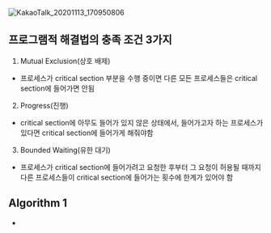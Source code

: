 ![KakaoTalk_20201113_170950806](https://user-images.githubusercontent.com/23302973/99044426-18d6f580-25d3-11eb-8eb9-2ab176d98e18.jpg)

## 프로그램적 해결법의 충족 조건 3가지
1. Mutual Exclusion(상호 배제)
  - 프로세스가 critical section 부분을 수행 중이면 다른 모든 프로세스들은 critical section에 들어가면 안됨
2. Progress(진행)
  - critical section에 아무도 들어가 있지 않은 상태에서, 들어가고자 하는 프로세스가 있다면 critical section에 들어가게 해줘야함
3. Bounded Waiting(유한 대기)
  - 프로세스가 critical section에 들어가려고 요청한 후부터 그 요청이 허용될 때까지 다른 프로세스들이 critical section에 들어가는 횟수에 한계가 있어야 함
  
## Algorithm 1
* 
